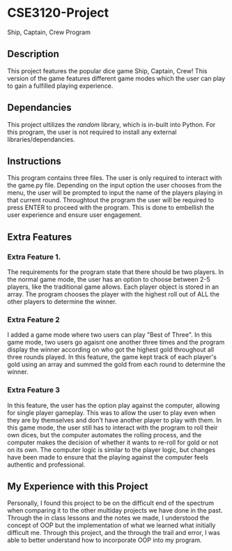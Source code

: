 # CSE3120-Project

Ship, Captain, Crew Program

## Description 

This project features the popular dice game Ship, Captain, Crew! This version of the game features different game modes which the user can play to gain a fulfilled playing experience. 

## Dependancies
This project ultilizes the *random* library, which is in-built into Python. For this program, the user is not required to install any external libraries/dependancies.

## Instructions

This program contains three files. The user is only required to interact with the game.py file. Depending on the input option the user chooses from the menu, the user will be prompted to input the name of the players playing in that current round. Throughtout the program the user will be required to press ENTER to proceed with the program. This is done to embellish the user experience and ensure user engagement. 


## Extra Features

### Extra Feature 1. 
The requirements for the program state that there should be two players. In the normal game mode, the user has an option to choose between 2-5 players, like the traditional game allows. Each player object is stored in an array. The program chooses the player with the highest roll out of ALL the other players to determine the winner. 

### Extra Feature 2
I added a game mode where two users can play "Best of Three". In this game mode, two users go agaisnt one another three times and the program display the winner according on who got the highest gold throughout all three rounds played. In this feature, the game kept track of each player's gold using an array and summed the gold from each round to determine the winner. 

### Extra Feature 3
In this feature, the user has the option play against the computer, allowing for single player gameplay. This was to allow the user to play even when they are by themselves and don't have another player to play with them. In this game mode, the user still has to interact with the program to roll their own dices, but the computer automates the rolling process, and the computer makes the decision of whether it wants to re-roll for gold or not on its own. The computer logic is similar to the player logic, but changes have been made to ensure that the playing against the computer feels authentic and professional. 

## My Experience with this Project

Personally, I found this project to be on the difficult end of the spectrum when comparing it to the other multiday projects we have done in the past. Through the in class lessons and the notes we made, I understood the concept of OOP but the implementation of what we learned what initially difficult me. Through this project, and the through the trail and error, I was able to better understand how to incorporate OOP into my program. 

